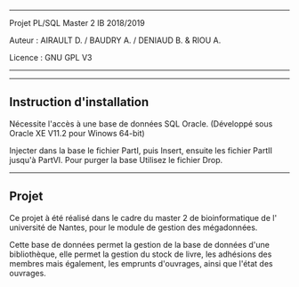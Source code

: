 ******************************************************************************
Projet PL/SQL Master 2 IB 2018/2019

Auteur : AIRAULT D. / BAUDRY A. / DENIAUD B. & RIOU A.

Licence : GNU GPL V3
******************************************************************************

------------------------------------------------------------------------------
Instruction d'installation
------------------------------------------------------------------------------

Nécessite l'accès à une base de données SQL Oracle. (Développé sous Oracle XE 
V11.2 pour Winows 64-bit)

Injecter dans la base le fichier PartI, puis Insert, ensuite les fichier PartII
jusqu'à PartVI.
Pour purger la base Utilisez le fichier Drop.


------------------------------------------------------------------------------
Projet
------------------------------------------------------------------------------

Ce projet à été réalisé dans le cadre du master 2 de bioinformatique de l'
université de Nantes, pour le module de gestion des mégadonnées.

Cette base de données permet la gestion de la base de données d'une bibliothèque,
elle permet la gestion du stock de livre, les adhésions des membres mais également,
les emprunts d'ouvrages, ainsi que l'état des ouvrages.

